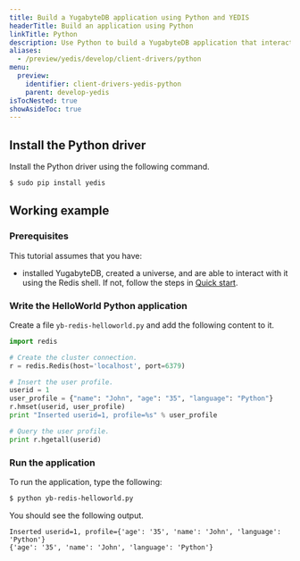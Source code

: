 ```yaml
---
title: Build a YugabyteDB application using Python and YEDIS
headerTitle: Build an application using Python
linkTitle: Python
description: Use Python to build a YugabyteDB application that interacts with YEDIS
aliases:
  - /preview/yedis/develop/client-drivers/python
menu:
  preview:
    identifier: client-drivers-yedis-python
    parent: develop-yedis
isTocNested: true
showAsideToc: true
---
```


## Install the Python driver

Install the Python driver using the following command.

```sh
$ sudo pip install yedis
```

## Working example

### Prerequisites

This tutorial assumes that you have:

- installed YugabyteDB, created a universe, and are able to interact with it using the Redis shell. If not, follow the steps in [Quick start](../../../../quick-start/).

### Write the HelloWorld Python application

Create a file `yb-redis-helloworld.py` and add the following content to it.

```python
import redis

# Create the cluster connection.
r = redis.Redis(host='localhost', port=6379)

# Insert the user profile.
userid = 1
user_profile = {"name": "John", "age": "35", "language": "Python"}
r.hmset(userid, user_profile)
print "Inserted userid=1, profile=%s" % user_profile

# Query the user profile.
print r.hgetall(userid)
```

### Run the application

To run the application, type the following:

```sh
$ python yb-redis-helloworld.py
```

You should see the following output.

```
Inserted userid=1, profile={'age': '35', 'name': 'John', 'language': 'Python'}
{'age': '35', 'name': 'John', 'language': 'Python'}
```
